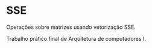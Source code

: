 # SSE

Operações sobre matrizes usando vetorização SSE.

Trabalho prático final de Arquitetura de computadores I.
